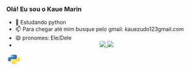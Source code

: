 ### Olá! Eu sou o Kaue Marin

- 🌱 Estudando python
- 📫 Para chegar até mim busque pelo gmail: kauezudo123gmail.com
- 😄 pronomes: Ele/Dele 
- <div align="center">
  <a href="https://github.com/Kaue-Marin">
  <img height="180em" src="https://github-readme-stats.vercel.app/api?username=Kaue-Marin&show_icons=true&theme=dracula&include_all_commits=true&count_private=true"/>
  <img height="180em" src="https://github-readme-stats.vercel.app/api/top-langs/?username=Kaue-Marin&layout=compact&langs_count=7&theme=Dark"/>
</div>
  <img align="center" alt="Rafa-Python" height="30" width="40" src="https://raw.githubusercontent.com/devicons/devicon/master/icons/python/python-original.svg">
</div>
